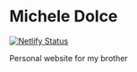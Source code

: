 # Michele Dolce
[![Netlify Status](https://api.netlify.com/api/v1/badges/ccf0dce3-4e56-4c7a-b2c3-324a7821d1b5/deploy-status)](https://app.netlify.com/sites/hardcore-bell-5e00d2/deploys)

Personal website for my brother

